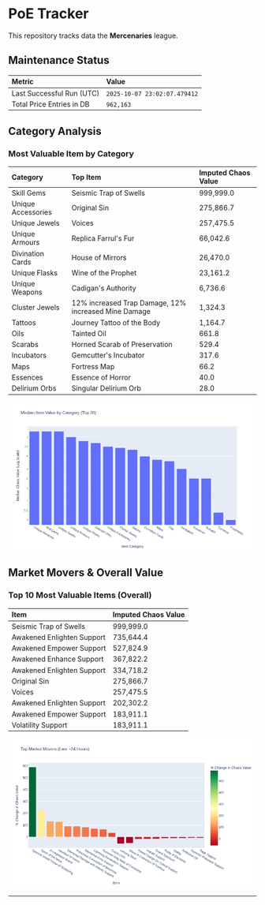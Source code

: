 # PoE Tracker

This repository tracks data the **Mercenaries** league.

## Maintenance Status

<!-- START_MAINTENANCE -->
| Metric | Value |
|:---|:---|
| Last Successful Run (UTC) | `2025-10-07 23:02:07.479412` |
| Total Price Entries in DB | `962,163` |

<!-- END_MAINTENANCE -->

## Category Analysis

<!-- START_CATEGORY_ANALYSIS -->
### Most Valuable Item by Category
| Category | Top Item | Imputed Chaos Value |
| :--- | :--- | :--- |
| Skill Gems | Seismic Trap of Swells | 999,999.0 |
| Unique Accessories | Original Sin | 275,866.7 |
| Unique Jewels | Voices | 257,475.5 |
| Unique Armours | Replica Farrul's Fur | 66,042.6 |
| Divination Cards | House of Mirrors | 26,470.0 |
| Unique Flasks | Wine of the Prophet | 23,161.2 |
| Unique Weapons | Cadigan's Authority | 6,736.6 |
| Cluster Jewels | 12% increased Trap Damage, 12% increased Mine Damage | 1,324.3 |
| Tattoos | Journey Tattoo of the Body | 1,164.7 |
| Oils | Tainted Oil | 661.8 |
| Scarabs | Horned Scarab of Preservation | 529.4 |
| Incubators | Gemcutter's Incubator | 317.6 |
| Maps | Fortress Map | 66.2 |
| Essences | Essence of Horror | 40.0 |
| Delirium Orbs | Singular Delirium Orb | 28.0 |


![Category Analysis Chart](charts/category_analysis.png)
<!-- END_CATEGORY_ANALYSIS -->

## Market Movers & Overall Value

<!-- START_ANALYSIS -->
### Top 10 Most Valuable Items (Overall)
| Item | Imputed Chaos Value |
| :--- | :--- |
| Seismic Trap of Swells | 999,999.0 |
| Awakened Enlighten Support | 735,644.4 |
| Awakened Empower Support | 527,824.9 |
| Awakened Enhance Support | 367,822.2 |
| Awakened Enlighten Support | 334,718.2 |
| Original Sin | 275,866.7 |
| Voices | 257,475.5 |
| Awakened Enlighten Support | 202,302.2 |
| Awakened Empower Support | 183,911.1 |
| Volatility Support | 183,911.1 |


![Market Movers Chart](charts/market_movers.png)
<!-- END_ANALYSIS -->

---
